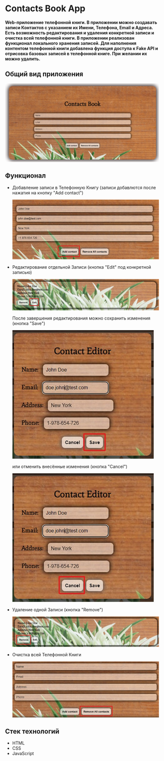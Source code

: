 # Contacts Book App 

#### Web-приложение телефонной книги. В приложении можно создавать записи Контактов с указанием их Имени, Телефона, Email и Адреса. Есть возможность редактирования и удаления конкретной записи и очистка всей телефонной книги. В приложении реализован функционал локального хранения записей. Для наполнения контентом телефонной книги добавлена функция доступа к Fake API и отрисовка базовых записей в телефонной книге. При желании их можно удалить. 


## Общий вид приложения

![Main Page](readme/Main_Page.jpg)

## Функционал

- Добавление записи в Телефонную Книгу (записи добавлются после нажатия на кнопку "Add contact")

    ![Add Contact](readme/Add_contact.jpg)

- Редактирование отдельной Записи (кнопка "Edit" под конкретной записью)

    ![Edit Contact](readme/Edit_contact.jpg)

    После завершения редактирования можно сохранить изменения (кнопка "Save")

    ![Save Edit](readme/Save_edit.jpg)

    или отменить внесённые изменения (кнопка "Cancel")

    ![Cancel Edit](readme/Cancel_edit.jpg)

- Удаление одной Записи (кнопка "Remove")

    ![Remove Contact](readme/Remove_contact.jpg)

- Очистка всей Телефонной Книги

    ![Remove All Contacts](readme/Remove_all_contacts.jpg)


## Стек технологий

- HTML
- CSS
- JavaScript